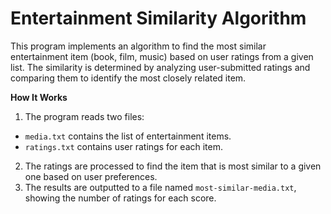 # Entertainment Similarity Algorithm

This program implements an algorithm to find the most similar entertainment item (book, film, music) based on user ratings from a given list. The similarity is determined by analyzing user-submitted ratings and comparing them to identify the most closely related item.

**How It Works**
1. The program reads two files:
  * `media.txt` contains the list of entertainment items.
  * `ratings.txt` contains user ratings for each item.
2. The ratings are processed to find the item that is most similar to a given one based on user preferences.
3. The results are outputted to a file named `most-similar-media.txt`, showing the number of ratings for each score.
